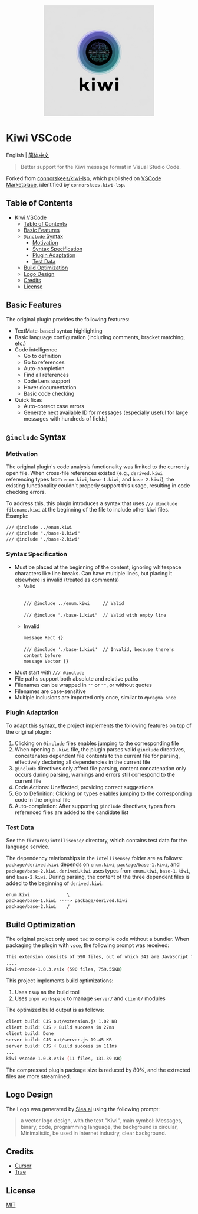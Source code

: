 <p align="center">
  <img width="300" src="https://github.com/palmcivet/kiwi-vscode/blob/master/assets/brand-logo.png?raw=true" alt="Kiwi VSCode brand logo" />
</p>

# Kiwi VSCode

English | [简体中文](./README.zh-CN.md)

> Better support for the Kiwi message format in Visual Studio Code.

Forked from [connorskees/kiwi-lsp](https://github.com/connorskees/kiwi-lsp), which published on [VSCode Marketplace](https://marketplace.visualstudio.com/items?itemName=connorskees.kiwi-lsp), identified by `connorskees.kiwi-lsp`.

## Table of Contents

- [Kiwi VSCode](#kiwi-vscode)
  - [Table of Contents](#table-of-contents)
  - [Basic Features](#basic-features)
  - [`@include` Syntax](#include-syntax)
    - [Motivation](#motivation)
    - [Syntax Specification](#syntax-specification)
    - [Plugin Adaptation](#plugin-adaptation)
    - [Test Data](#test-data)
  - [Build Optimization](#build-optimization)
  - [Logo Design](#logo-design)
  - [Credits](#credits)
  - [License](#license)

## Basic Features

The original plugin provides the following features:

- TextMate-based syntax highlighting
- Basic language configuration (including comments, bracket matching, etc.)
- Code intelligence
  - Go to definition
  - Go to references
  - Auto-completion
  - Find all references
  - Code Lens support
  - Hover documentation
  - Basic code checking
- Quick fixes
  - Auto-correct case errors
  - Generate next available ID for messages (especially useful for large messages with hundreds of fields)

## `@include` Syntax
### Motivation

The original plugin's code analysis functionality was limited to the currently open file. When cross-file references existed (e.g., `derived.kiwi` referencing types from `enum.kiwi`, `base-1.kiwi`, and `base-2.kiwi`), the existing functionality couldn't properly support this usage, resulting in code checking errors.

To address this, this plugin introduces a syntax that uses `/// @include filename.kiwi` at the beginning of the file to include other kiwi files. Example:

```kiwi
/// @include ../enum.kiwi
/// @include "./base-1.kiwi"
/// @include './base-2.kiwi'
```

### Syntax Specification

- Must be placed at the beginning of the content, ignoring whitespace characters like line breaks. Can have multiple lines, but placing it elsewhere is invalid (treated as comments)
  - Valid
    ```kiwi

    /// @include ../enum.kiwi     // Valid

    /// @include "./base-1.kiwi"  // Valid with empty line
    ```
  - Invalid
    ```kiwi
    message Rect {}

    /// @include './base-1.kiwi'  // Invalid, because there's content before
    message Vector {}
    ```
- Must start with `/// @include `
- File paths support both absolute and relative paths
- Filenames can be wrapped in `''` or `""`, or without quotes
- Filenames are case-sensitive
- Multiple inclusions are imported only once, similar to `#pragma once`

### Plugin Adaptation

To adapt this syntax, the project implements the following features on top of the original plugin:

1. Clicking on `@include` files enables jumping to the corresponding file
2. When opening a `.kiwi` file, the plugin parses valid `@include` directives, concatenates dependent file contents to the current file for parsing, effectively declaring all dependencies in the current file
3. `@include` directives only affect file parsing, content concatenation only occurs during parsing, warnings and errors still correspond to the current file
4. Code Actions: Unaffected, providing correct suggestions
5. Go to Definition: Clicking on types enables jumping to the corresponding code in the original file
6. Auto-completion: After supporting `@include` directives, types from referenced files are added to the candidate list

### Test Data

See the `fixtures/intellisense/` directory, which contains test data for the language service.

The dependency relationships in the `intellisense/` folder are as follows: `package/derived.kiwi` depends on `enum.kiwi`, `package/base-1.kiwi`, and `package/base-2.kiwi`. `derived.kiwi` uses types from `enum.kiwi`, `base-1.kiwi`, and `base-2.kiwi`. During parsing, the content of the three dependent files is added to the beginning of `derived.kiwi`.

```
enum.kiwi              \
package/base-1.kiwi ----> package/derived.kiwi
package/base-2.kiwi    /
```

## Build Optimization

The original project only used `tsc` to compile code without a bundler. When packaging the plugin with `vsce`, the following prompt was received:

```bash
This extension consists of 590 files, out of which 341 are JavaScript files. For performance reasons, you should bundle your extension: https://aka.ms/vscode-bundle-extension
....
kiwi-vscode-1.0.3.vsix (590 files, 759.55KB)
```

This project implements build optimizations:

1. Uses `tsup` as the build tool
2. Uses `pnpm workspace` to manage `server/` and `client/` modules

The optimized build output is as follows:

```bash
client build: CJS out/extension.js 1.02 KB
client build: CJS ⚡️ Build success in 27ms
client build: Done
server build: CJS out/server.js 19.45 KB
server build: CJS ⚡️ Build success in 111ms
...
kiwi-vscode-1.0.3.vsix (11 files, 131.39 KB)
```

The compressed plugin package size is reduced by 80%, and the extracted files are more streamlined.

## Logo Design

The Logo was generated by [Slea.ai](https://slea.ai/) using the following prompt:

> a vector logo design, with the text "Kiwi", main symbol: Messages, binary, code, programming language, the background is circular, Minimalistic, be used in Internet industry, clear background.

## Credits

- [Cursor](https://www.cursor.com/)
- [Trae](https://www.trae.ai/)

## License

[MIT](./LICENSE.md)
